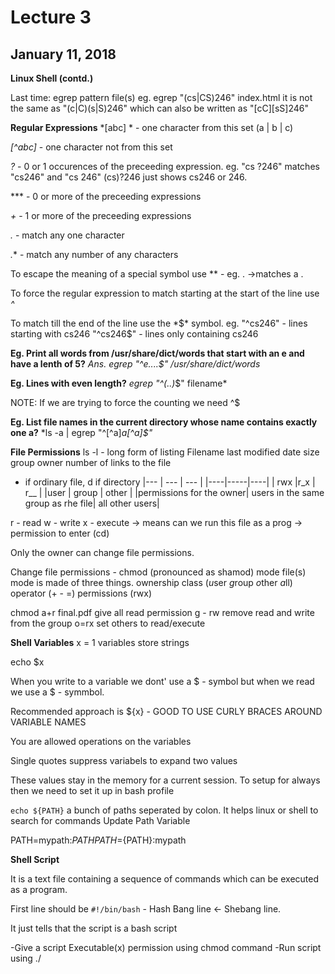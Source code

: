 # Lecture 3
## January 11, 2018

**Linux Shell (contd.)**

Last time:
egrep pattern file(s)
eg. egrep "(cs|CS)246" index.html
it is not the same as "(c|C)(s|S)246" which can also be written as "[cC][sS]246"

**Regular Expressions**
*[abc] *     - one character from this set (a | b | c)

*[^abc]*    -  one character not from this set

*?*             - 0 or 1 occurences of the preceeding expression.
eg. "cs ?246" matches "cs246" and "cs 246"
    (cs)?246 just shows cs246 or 246.
        
***            - 0 or more of the preceeding expressions

*+*            - 1 or more of the preceeding expressions

*.*            -  match any one character

*.**           - match any number of any characters

To escape the meaning of a special symbol use *\* - eg. \. ->matches a .

To force the regular expression to match starting at the start of the line use *^*

To match till the end of the line use the *$* symbol.
eg. "^cs246" - lines starting with cs246
"^cs246$" - lines only containing cs246

**Eg. Print all words from /usr/share/dict/words that start with an e and have a lenth of 5?**
*Ans. egrep "^e....$"    /usr/share/dict/words*

**Eg. Lines with even length?**
*egrep "^(..)*$" filename*

NOTE: If we are trying to force the counting we need ^$

**Eg. List file names in the current directory whose name contains exactly one a?**
*ls -a | egrep "^[^a]*a[^a]$"*

**File Permissions**
ls -l  - long form of listing
Filename
last modified date
size
group
owner
number of links to the file
- if ordinary file, d if directory
|--- | --- | --- |
|----|-----|----|
| rwx |r_x | r__ |
|user | group | other |
|permissions for the owner| users in the same group as rhe file| all other users|

r - read
w - write
x - execute -> means can we run this file as a prog
                    -> permission to enter (cd)
                    
Only the owner can change file permissions.

Change file permissions  - chmod (pronounced as shamod)  mode  file(s)
mode is made of three things. 
ownership class (*u*ser *g*roup *o*ther *a*ll) operator (+ - =) permissions (rwx)

chmod a+r final.pdf give all read permission
g - rw    remove read and write from the group
o=rx set others to read/execute

**Shell Variables**
x = 1 variables store strings

echo $x

When you write to a variable we dont' use a $ - symbol but when we read we use a $ - symmbol.

Recommended approach is ${x}  - GOOD TO USE CURLY BRACES AROUND VARIABLE NAMES

You are allowed operations on the variables

Single quotes suppress variabels to expand two values

These values stay in the memory for a current session. To setup for always then we need to set it up in bash profile

`echo ${PATH}`    a bunch of paths seperated by colon. It helps linux or shell to search for commands
Update Path Variable

PATH=mypath:${PATH}
PATH=${PATH}:mypath

**Shell Script**

It is a text file containing a sequence of commands which can be executed as a program.

First line should be `#!/bin/bash` -  Hash Bang line <- Shebang line.

It just tells that the script is a bash script

-Give a script Executable(x) permission using chmod command
-Run script using ./<script>

**Arguments to a script**

./script arg1 arg2 ...

$0    $1      $2
 
Eg. Is a given word a valid word in the dictionary?
<bash>
#!/bin/bash
egrep "^$1$" /usr/share/dict/words
</bash>

**Status Quote**

Linux commands set a status code ($?) 
0 - success
non-zero -failure
 
NOTE: To throw away the output we send the output to /dev/null

**Evaluate conditions**
Use the test program.
Test Program is called [ ]

eg. A good password is not in the dictionary. Is a given word a good password?
 
<bash>
#!/bin/bash
egerp "^$1$" /usr/share/dict/words >  /dev/null
[$? -eq 0]
</bash>
 
# to represent comments

[ -e  basic ] checks for file name basic exists or not.
